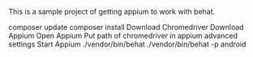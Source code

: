 This is a sample project of getting appium to work with behat.

composer update
composer install
Download Chromedriver
Download Appium
Open Appium
Put path of chromedriver in appium advanced settings
Start Appium
./vendor/bin/behat
./vendor/bin/behat -p android